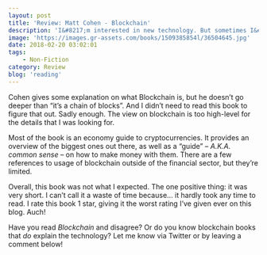 ```yaml
---
layout: post
title: 'Review: Matt Cohen - Blockchain'
description: 'I&#8217;m interested in new technology. But sometimes I&#8217;m a late adopter. Blockchain is such a topic. I&#8217;d like to know more about it, not for its cryptocurrency solutions but for other fields in which it might create new opportunities. For that reason, I read <em>Blockchain: Complete Guide to Understanding the Blockchain Technology Revolution and the Future of Money</em>. Too bad it wasn&#8217;t what I hoped for.'
image: 'https://images.gr-assets.com/books/1509385854l/36504645.jpg'
date: 2018-02-20 03:02:01
tags:
    - Non-Fiction
category: Review
blog: 'reading'
---
```

Cohen gives some explanation on what Blockchain is, but he doesn&#8217;t go deeper than &#8220;it&#8217;s a chain of blocks&#8221;. And I didn&#8217;t need to read this book to figure that out. Sadly enough. The view on blockchain is too high-level for the details that I was looking for.

Most of the book is an economy guide to cryptocurrencies. It provides an overview of the biggest ones out there, as well as a &#8220;guide&#8221; &#8211; <em>A.K.A. common sense</em> &#8211; on how to make money with them. There are a few references to usage of blockchain outside of the financial sector, but they&#8217;re limited.

Overall, this book was not what I expected. The one positive thing: it was very short. I can&#8217;t call it a waste of time because&#8230; it hardly took any time to read. I rate this book 1 star, giving it the worst rating I&#8217;ve given ever on this blog. Auch!

Have you read <em>Blockchain</em> and disagree? Or do you know blockchain books that _do_ explain the technology? Let me know via Twitter or by leaving a comment below!